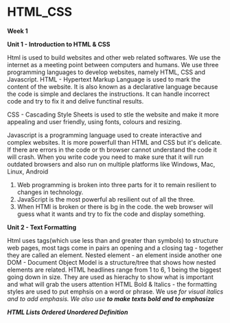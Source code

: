 # HTML_CSS
**Week 1**

**Unit 1 - Introduction to HTML &amp; CSS**

Html is used to build websites and other web related softwares. We use the internet as a meeting point between computers and humans.
We use three programming languages to develop websites, namely HTML, CSS and Javascript.
HTML - Hypertext Markup Language is used to mark the content of the website. It is also known as a declarative language because the code is simple and declares the instructions.
It  can handle incorrect code and try to fix it and delive functinal results.

CSS - Cascading Style Sheets is used to stle the website and make it more appealing and user friendly, using fonts, colours and resizing.

Javascript is a programming language used to create interactive and complex websites. It is more powerfull than HTML and CSS but it's delicate. If there are errors in the code or th browser cannot understand
the code it will crash. When you write code you need to make sure that it will run outdated browsers and also run on multiple platforms like Windows, Mac, Linux, Android
1. Web programming is broken into three parts for it to remain resilient to changes in technology.
2. JavaScript is the most powerful ab resilient out of all the three.
3. When HTMl is broken or there is  bg in the code. the web browser will guess what it wants and try to fix the code and display something.

**Unit 2 - Text Formatting**

Html uses tags(which  use less than and greater than symbols) to structure web pages, most tags come in pairs an opening and a closing tag - together they are called an element.
Nested element - an element inside another one
DOM - Document Object Model is a structure/tree that shows how nested elements are related.
HTML headlines range from 1 to 6, 1 being the biggest going down in size. They are used as  hierachy to show what is important and what will grab the users attention
HTML Bold & Italics - the formatting styles are used to put emphsis on a word or phrase. We use <i> for visual italics and <em> to add emphasis. 
We also use <b> to make texts bold and <strong> to emphasize

HTML Lists
Ordered
Unordered
Definition
